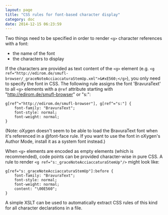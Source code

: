 ```yaml
---
layout: page
title: "CSS rules for font-based character display"
category: doc
date: 2014-12-15 06:23:59
---
```


Two things need to be specified in order to render `<g>` character references with a font:
	
- the name of the font
- the characters to display

If the characters are provided as text content of the `<g>` element (e.g. `<g ref="http://edirom.de/smufl-browser/_graceNoteAcciaccaturaStemUp.xml">&#xE560;</g>`), you only need to 
	specify the font in CSS. The following rule assigns the font 'BravuraText' to all `<g>` elements with a `@ref` attribute 
		starting with "http://edirom.de/smufl-browser" or "s:":
	
```
g[ref^="http://edirom.de/smufl-browser"], g[ref^="s:"] {
	font-family: "BravuraText";
	font-style: normal;
	font-weight: normal;
}
```

(Note: oXygen doesn't seem to be able to load the BravuraText font when it's referenced in a @font-face rule. If you want to use 
the font in oXygen's Author Mode, install it as a system font instead.)

When `<g>` elements are encoded as empty elements (which is recommended), code points can be provided character-wise in pure CSS. A rule to render `<g ref="s:_graceNoteAcciaccaturaStemUp"/>` might look like:
	
```
g[ref="s:_graceNoteAcciaccaturaStemUp"]:before {
	font-family: "BravuraText";
	font-style: normal;
	font-weight: normal;
	content: "\00E560";
}
```

A simple XSLT can be used to automatically extract CSS rules of this kind for all character declarations in a file.
